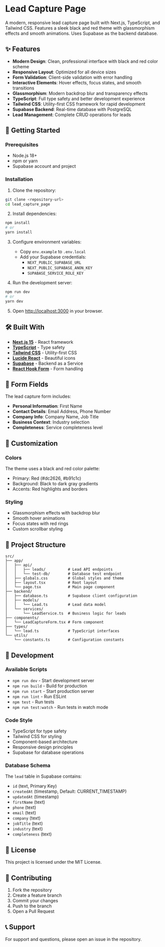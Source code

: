 # Lead Capture Page

A modern, responsive lead capture page built with Next.js, TypeScript, and Tailwind CSS. Features a sleek black and red theme with glassmorphism effects and smooth animations. Uses Supabase as the backend database.

## ✨ Features

- **Modern Design**: Clean, professional interface with black and red color scheme
- **Responsive Layout**: Optimized for all device sizes
- **Form Validation**: Client-side validation with error handling
- **Interactive Elements**: Hover effects, focus states, and smooth transitions
- **Glassmorphism**: Modern backdrop blur and transparency effects
- **TypeScript**: Full type safety and better development experience
- **Tailwind CSS**: Utility-first CSS framework for rapid development
- **Supabase Backend**: Real-time database with PostgreSQL
- **Lead Management**: Complete CRUD operations for leads

## 🚀 Getting Started

### Prerequisites

- Node.js 18+ 
- npm or yarn
- Supabase account and project

### Installation

1. Clone the repository:
```bash
git clone <repository-url>
cd lead_capture_page
```

2. Install dependencies:
```bash
npm install
# or
yarn install
```

3. Configure environment variables:
   - Copy `env.example` to `.env.local`
   - Add your Supabase credentials:
     - `NEXT_PUBLIC_SUPABASE_URL`
     - `NEXT_PUBLIC_SUPABASE_ANON_KEY`
     - `SUPABASE_SERVICE_ROLE_KEY`

4. Run the development server:
```bash
npm run dev
# or
yarn dev
```

5. Open [http://localhost:3000](http://localhost:3000) in your browser.

## 🛠️ Built With

- **[Next.js 15](https://nextjs.org/)** - React framework
- **[TypeScript](https://www.typescriptlang.org/)** - Type safety
- **[Tailwind CSS](https://tailwindcss.com/)** - Utility-first CSS
- **[Lucide React](https://lucide.dev/)** - Beautiful icons
- **[Supabase](https://supabase.com/)** - Backend as a Service
- **[React Hook Form](https://react-hook-form.com/)** - Form handling

## 📱 Form Fields

The lead capture form includes:

- **Personal Information**: First Name
- **Contact Details**: Email Address, Phone Number
- **Company Info**: Company Name, Job Title
- **Business Context**: Industry selection
- **Completeness**: Service completeness level

## 🎨 Customization

### Colors
The theme uses a black and red color palette:
- Primary: Red (#dc2626, #b91c1c)
- Background: Black to dark gray gradients
- Accents: Red highlights and borders

### Styling
- Glassmorphism effects with backdrop blur
- Smooth hover animations
- Focus states with red rings
- Custom scrollbar styling

## 📁 Project Structure

```
src/
├── app/
│   ├── api/
│   │   ├── leads/          # Lead API endpoints
│   │   └── test-db/        # Database test endpoint
│   ├── globals.css         # Global styles and theme
│   ├── layout.tsx          # Root layout
│   └── page.tsx            # Main page component
├── backend/
│   ├── database.ts         # Supabase client configuration
│   ├── models/
│   │   └── Lead.ts         # Lead data model
│   └── services/
│       └── LeadService.ts  # Business logic for leads
├── components/
│   └── LeadCaptureForm.tsx # Form component
├── types/
│   └── lead.ts             # TypeScript interfaces
└── utils/
    └── constants.ts        # Configuration constants
```

## 🔧 Development

### Available Scripts

- `npm run dev` - Start development server
- `npm run build` - Build for production
- `npm run start` - Start production server
- `npm run lint` - Run ESLint
- `npm test` - Run tests
- `npm run test:watch` - Run tests in watch mode

### Code Style

- TypeScript for type safety
- Tailwind CSS for styling
- Component-based architecture
- Responsive design principles
- Supabase for database operations

### Database Schema

The `lead` table in Supabase contains:
- `id` (text, Primary Key)
- `createdAt` (timestamp, Default: CURRENT_TIMESTAMP)
- `updatedAt` (timestamp)
- `firstName` (text)
- `phone` (text)
- `email` (text)
- `company` (text)
- `jobTitle` (text)
- `industry` (text)
- `completeness` (text)

## 📄 License

This project is licensed under the MIT License.

## 🤝 Contributing

1. Fork the repository
2. Create a feature branch
3. Commit your changes
4. Push to the branch
5. Open a Pull Request

## 📞 Support

For support and questions, please open an issue in the repository.
